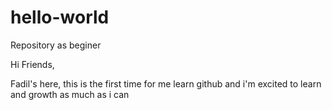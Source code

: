 # hello-world
Repository as beginer

Hi Friends, 

Fadil's here, this is the first time for me learn github
and i'm excited to learn and growth as much as i can 
